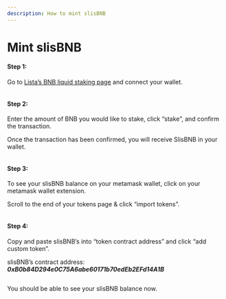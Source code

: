 ```yaml
---
description: How to mint slisBNB
---
```


# Mint slisBNB

#### **Step 1:** <a href="#id-63cd" id="id-63cd"></a>

Go to [Lista’s BNB liquid staking page](https://lista.org/liquid-staking/BNB) and connect your wallet.

<figure><img src="https://docs.bsc.lista.org/~gitbook/image?url=https%3A%2F%2F1284749027-files.gitbook.io%2F%7E%2Ffiles%2Fv0%2Fb%2Fgitbook-x-prod.appspot.com%2Fo%2Fspaces%252FeuAQJMk753IWaCTi0zzi%252Fuploads%252FwQllcbsLIkAY9MYFDGEw%252Fimage.png%3Falt%3Dmedia%26token%3Df882a7a3-c82c-4c10-8326-68e3245d5902&#x26;width=768&#x26;dpr=4&#x26;quality=100&#x26;sign=bfef7dfd&#x26;sv=1" alt=""><figcaption></figcaption></figure>

#### **Step 2:** <a href="#d553" id="d553"></a>

Enter the amount of BNB you would like to stake, click “stake”, and confirm the transaction.

Once the transaction has been confirmed, you will receive SlisBNB in your wallet.

<figure><img src="https://docs.bsc.lista.org/~gitbook/image?url=https%3A%2F%2F1284749027-files.gitbook.io%2F%7E%2Ffiles%2Fv0%2Fb%2Fgitbook-x-prod.appspot.com%2Fo%2Fspaces%252FeuAQJMk753IWaCTi0zzi%252Fuploads%252F6xOuiNWUiZHpOF5b1SwF%252Fimage.png%3Falt%3Dmedia%26token%3D81b9c9e6-9e21-4a23-876d-641889604871&#x26;width=768&#x26;dpr=4&#x26;quality=100&#x26;sign=8123a9bb&#x26;sv=1" alt=""><figcaption></figcaption></figure>

#### **Step 3:** <a href="#dcd4" id="dcd4"></a>

To see your slisBNB balance on your metamask wallet, click on your metamask wallet extension.

Scroll to the end of your tokens page & click “import tokens”.

<figure><img src="https://docs.bsc.lista.org/~gitbook/image?url=https%3A%2F%2F1284749027-files.gitbook.io%2F%7E%2Ffiles%2Fv0%2Fb%2Fgitbook-x-prod.appspot.com%2Fo%2Fspaces%252FeuAQJMk753IWaCTi0zzi%252Fuploads%252FLJaiPBcsPqRiAkLAHp4G%252Fimage.png%3Falt%3Dmedia%26token%3Dc744d18f-6385-4ba8-a2c0-904e34fc7922&#x26;width=768&#x26;dpr=4&#x26;quality=100&#x26;sign=ebdc37f9&#x26;sv=1" alt=""><figcaption></figcaption></figure>

#### **Step 4:** <a href="#a89d" id="a89d"></a>

Copy and paste slisBNB’s into “token contract address” and click “add custom token”.

slisBNB’s contract address: _**0xB0b84D294e0C75A6abe60171b70edEb2EFd14A1B**_

<figure><img src="https://docs.bsc.lista.org/~gitbook/image?url=https%3A%2F%2F1284749027-files.gitbook.io%2F%7E%2Ffiles%2Fv0%2Fb%2Fgitbook-x-prod.appspot.com%2Fo%2Fspaces%252FeuAQJMk753IWaCTi0zzi%252Fuploads%252F58GB0KaF5vfJ46IjwS6f%252Fimage.png%3Falt%3Dmedia%26token%3D07f5cd1e-f8f0-4ca6-804d-401952ebeef2&#x26;width=768&#x26;dpr=4&#x26;quality=100&#x26;sign=9ee964e0&#x26;sv=1" alt=""><figcaption></figcaption></figure>

You should be able to see your slisBNB balance now.
